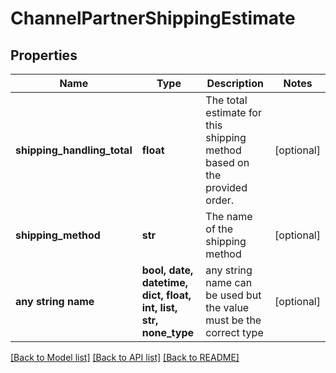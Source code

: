 # ChannelPartnerShippingEstimate


## Properties
Name | Type | Description | Notes
------------ | ------------- | ------------- | -------------
**shipping_handling_total** | **float** | The total estimate for this shipping method based on the provided order. | [optional] 
**shipping_method** | **str** | The name of the shipping method | [optional] 
**any string name** | **bool, date, datetime, dict, float, int, list, str, none_type** | any string name can be used but the value must be the correct type | [optional]

[[Back to Model list]](../README.md#documentation-for-models) [[Back to API list]](../README.md#documentation-for-api-endpoints) [[Back to README]](../README.md)


